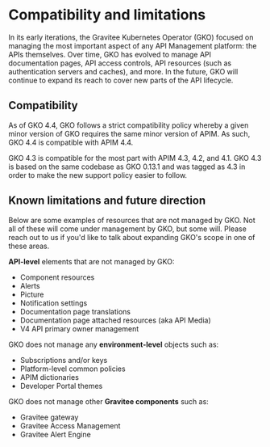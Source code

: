 # Compatibility and limitations

In its early iterations, the Gravitee Kubernetes Operator (GKO) focused on managing the most important aspect of any API Management platform: the APIs themselves. Over time, GKO has evolved to manage API documentation pages, API access controls, API resources (such as authentication servers and caches), and more. In the future, GKO will continue to expand its reach to cover new parts of the API lifecycle.&#x20;

## Compatibility

As of GKO 4.4, GKO follows a strict compatibility policy whereby a given minor version of GKO requires the same minor version of APIM. As such, GKO 4.4 is compatible with APIM 4.4.

GKO 4.3 is compatible for the most part with APIM 4.3, 4.2, and 4.1. GKO 4.3 is based on the same codebase as GKO 0.13.1 and was tagged as 4.3 in order to make the new support policy easier to follow.&#x20;

## Known limitations and future direction

Below are some examples of resources that are not managed by GKO. Not all of these will come under management by GKO, but some will. Please reach out to us if you'd like to talk about expanding GKO's scope in one of these areas.

**API-level** elements that are not managed by GKO:

* Component resources
* Alerts
* Picture
* Notification settings
* Documentation page translations
* Documentation page attached resources (aka API Media)
* V4 API primary owner management

GKO does not manage any **environment-level** objects such as:

* Subscriptions and/or keys
* Platform-level common policies
* APIM dictionaries
* Developer Portal themes

GKO does not manage other **Gravitee components** such as:

* Gravitee gateway
* Gravitee Access Management
* Gravitee Alert Engine

